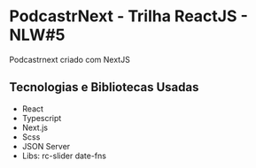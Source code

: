 # PodcastrNext - Trilha ReactJS - NLW#5
Podcastrnext criado com NextJS

## Tecnologias e Bibliotecas Usadas
- React
- Typescript
- Next.js
- Scss
- JSON Server
- Libs:
rc-slider
date-fns
